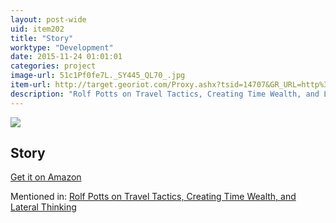 ```yaml
---
layout: post-wide
uid: item202
title: "Story"
worktype: "Development"
date: 2015-11-24 01:01:01
categories: project
image-url: 51c1Pf0fe7L._SY445_QL70_.jpg
item-url: http://target.georiot.com/Proxy.ashx?tsid=14707&GR_URL=http%3A%2F%2Fwww.amazon.com%2FStory-Structure-Substance-Principles-Screenwriting-ebook%2Fdp%2FB0042FZVOY%2F
description: "Rolf Potts on Travel Tactics, Creating Time Wealth, and Lateral Thinking"
---
```

<a href="http://target.georiot.com/Proxy.ashx?tsid=14707&GR_URL=http%3A%2F%2Fwww.amazon.com%2FStory-Structure-Substance-Principles-Screenwriting-ebook%2Fdp%2FB0042FZVOY%2F" target="blank"><img src="../../../../img/thumbs/51c1Pf0fe7L._SY445_QL70_.jpg" class="prod-img"></a>
<h2>Story</h2>
<p><a href="http://target.georiot.com/Proxy.ashx?tsid=14707&GR_URL=http%3A%2F%2Fwww.amazon.com%2FStory-Structure-Substance-Principles-Screenwriting-ebook%2Fdp%2FB0042FZVOY%2F" target="blank">Get it on Amazon</a><p>
<p>Mentioned in: <a href="http://fourhourworkweek.com/2014/11/04/rolf-potts/" target="blank">Rolf Potts on Travel Tactics, Creating Time Wealth, and Lateral Thinking</a></p>
